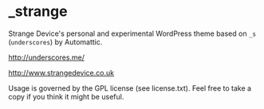 _strange
========

Strange Device's personal and experimental WordPress theme based on `_s` (`underscores`) by Automattic.

http://underscores.me/

http://www.strangedevice.co.uk

Usage is governed by the GPL license (see license.txt). Feel free to take a copy if you think it might be useful.
